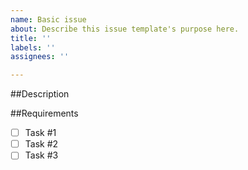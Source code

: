 ```yaml
---
name: Basic issue
about: Describe this issue template's purpose here.
title: ''
labels: ''
assignees: ''

---
```


##Description

##Requirements

-[ ] Task #1
-[ ] Task #2
-[ ] Task #3
